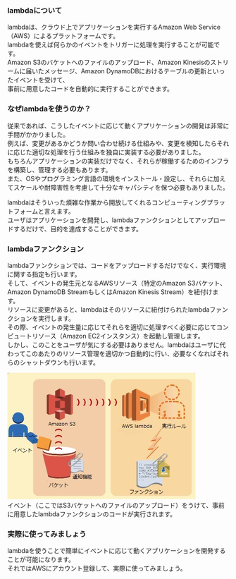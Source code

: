 ### lambdaについて  
lambdaは、クラウド上でアプリケーションを実行するAmazon Web Service（AWS）によるプラットフォームです。  
lambdaを使えば何らかのイベントをトリガーに処理を実行することが可能です。  
Amazon S3のバケットへのファイルのアップロード、Amazon Kinesisのストリームに届いたメッセージ、Amazon DynamoDBにおけるテーブルの更新といったイベントを受けて、  
事前に用意したコードを自動的に実行することができます。  
  
### なぜlambdaを使うのか？  
従来であれば、こうしたイベントに応じて動くアプリケーションの開発は非常に手間がかかりました。  
例えば、変更があるかどうか問い合わせ続ける仕組みや、変更を検知したらそれに応じた適切な処理を行う仕組みを独自に実装する必要がありました。  
もちろんアプリケーションの実装だけでなく、それらが稼働するためのインフラを構築し、管理する必要もあります。  
また、OSやプログラミング言語の環境をインストール・設定し、それらに加えてスケールや耐障害性を考慮して十分なキャパシティを保つ必要もありました。  
  
lambdaはそういった煩雑な作業から開放してくれるコンピューティングプラットフォームと言えます。  
ユーザはアプリケーションを開発し、lambdaファンクションとしてアップロードするだけで、目的を達成することができます。  
  
### lambdaファンクション  
lambdaファンクションでは、コードをアップロードするだけでなく、実行環境に関する指定も行います。  
そして、イベントの発生元となるAWSリソース（特定のAmazon S3バケット、Amazon DynamoDB StreamもしくはAmazon Kinesis Stream）を紐付けます。  
リソースに変更があると、lambdaはそのリソースに紐付けられたlambdaファンクションを実行します。  
その際、イベントの発生量に応じてそれらを適切に処理すべく必要に応じてコンピュートリソース（Amazon EC2インスタンス）を起動し管理します。  
しかし、このことをユーザが気にする必要はありません。lambdaはユーザに代わってこのあたりのリソース管理を適切かつ自動的に行い、必要なくなればそれらのシャットダウンも行います。  
  
![lamdaの説明](https://raw.githubusercontent.com/tamken999/worksample/develop/lamdaの説明.jpg)  
イベント（ここではS3バケットへのファイルのアップロード）をうけて、事前に用意したlambdaファンクションのコードが実行されます。  
  
### 実際に使ってみましょう  
lambdaを使うことで簡単にイベントに応じて動くアプリケーションを開発することが可能になります。  
それではAWSにアカウント登録して、実際に使ってみましょう。